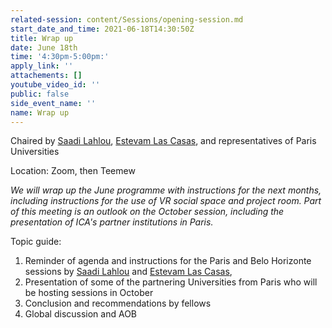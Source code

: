 ```yaml
---
related-session: content/Sessions/opening-session.md
start_date_and_time: 2021-06-18T14:30:50Z
title: Wrap up
date: June 18th
time: '4:30pm-5:00pm:'
apply_link: ''
attachements: []
youtube_video_id: ''
public: false
side_event_name: ''
name: Wrap up
---
```


Chaired by [Saadi Lahlou](/about/ica4#lahlou), [Estevam Las Casas](/about/ica4#barbosa-de-las-casas), and representatives of Paris Universities

Location: Zoom, then Teemew

_We will wrap up the June programme with instructions for the next months, including instructions for the use of VR social space and project room. Part of this meeting is an outlook on the October session, including the presentation of ICA's partner institutions in Paris._

Topic guide:

1. Reminder of agenda and instructions for the Paris and Belo Horizonte sessions by [Saadi Lahlou](/about/ica4#lahlou) and [Estevam Las Casas](/about/ica4#barbosa-de-las-casas),
2. Presentation of some of the partnering Universities from Paris who will be hosting sessions in October
3. Conclusion and recommendations by fellows
4. Global discussion and AOB
